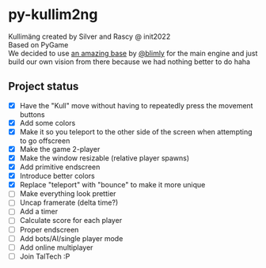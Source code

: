 # py-kullim2ng
Kullimäng created by Silver and Rascy @ init2022<br />
Based on PyGame<br />
We decided to use [an amazing base](https://github.com/blimly/python_koolitus/blob/checkpoint1-game-loop/main.py) by [@blimly](https://github.com/blimly/) for the main engine and just build our own vision from there because we had nothing better to do haha
## Project status

- [x] Have the "Kull" move without having to repeatedly press the movement buttons
- [x] Add some colors
- [x] Make it so you teleport to the other side of the screen when attempting to go offscreen
- [x] Make the game 2-player
- [x] Make the window resizable (relative player spawns)
- [x] Add primitive endscreen
- [x] Introduce better colors
- [x] Replace "teleport" with "bounce" to make it more unique
- [ ] Make everything look prettier
- [ ] Uncap framerate (delta time?)
- [ ] Add a timer
- [ ] Calculate score for each player
- [ ] Proper endscreen
- [ ] Add bots/AI/single player mode
- [ ] Add online multiplayer
- [ ] Join TalTech :P
